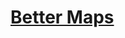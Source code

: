 # [Better Maps](https://www.mousehuntgame.com/preferences.php?tab=mousehunt-improved-settings#mousehunt-improved-settings-better-better-maps)
